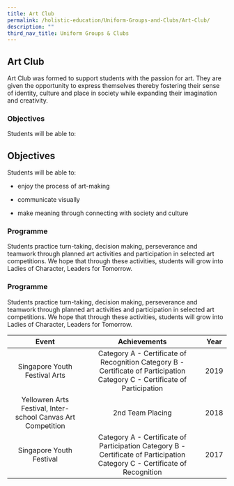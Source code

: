 ```yaml
---
title: Art Club
permalink: /holistic-education/Uniform-Groups-and-Clubs/Art-Club/
description: ""
third_nav_title: Uniform Groups & Clubs
---
```

## Art Club

Art Club was formed to support students with the passion for art. They are given the opportunity to express themselves thereby fostering their sense of identity, culture and place in society while expanding their imagination and creativity.

### Objectives


Students will be able to:  
  
Objectives
----------

Students will be able to:  
  

 *   enjoy the process of art-making  
     
 *   communicate visually  
     
 *   make meaning through connecting with society and culture

### Programme


Students practice turn-taking, decision making, perseverance and teamwork through planned art activities and participation in selected art competitions. We hope that through these activities, students will grow into Ladies of Character, Leaders for Tomorrow.

### Programme


Students practice turn-taking, decision making, perseverance and teamwork through planned art activities and participation in selected art competitions. We hope that through these activities, students will grow into Ladies of Character, Leaders for Tomorrow.

|                             Event                            |                                                         Achievements                                                         |  Year |
|:------------------------------------------------------------:|:----------------------------------------------------------------------------------------------------------------------------:|:-----:|
|                 Singapore Youth Festival Arts                |  Category A - Certificate of Recognition Category B - Certificate of Participation Category C - Certificate of Participation |  2019 |
| Yellowren Arts Festival, Inter-school Canvas Art Competition |                                                       2nd Team Placing                                                       |  2018 |
|                    Singapore Youth Festival                  | Category A - Certificate of Participation  Category B - Certificate of Participation Category C - Certificate of Recognition | 2017  |


